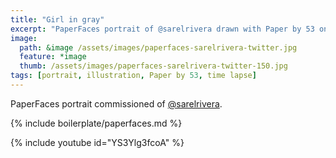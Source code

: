 ```yaml
---
title: "Girl in gray"
excerpt: "PaperFaces portrait of @sarelrivera drawn with Paper by 53 on an iPad."
image: 
  path: &image /assets/images/paperfaces-sarelrivera-twitter.jpg 
  feature: *image
  thumb: /assets/images/paperfaces-sarelrivera-twitter-150.jpg
tags: [portrait, illustration, Paper by 53, time lapse]
---
```


PaperFaces portrait commissioned of [@sarelrivera](http://twitter.com/sarelrivera).

{% include boilerplate/paperfaces.md %}

{% include youtube id="YS3Ylg3fcoA" %}
